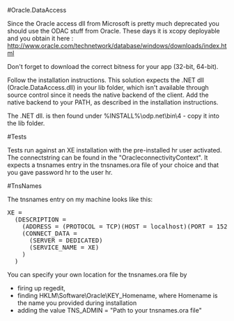 ﻿#Oracle.DataAccess

Since the Oracle access dll from Microsoft is pretty much deprecated you should use the ODAC stuff from Oracle. 
These days it is xcopy deployable and you obtain it here : http://www.oracle.com/technetwork/database/windows/downloads/index.html

Don't forget to download the correct bitness for your app (32-bit, 64-bit).

Follow the installation instructions. This solution expects the .NET dll (Oracle.DataAccess.dll) in your lib folder, which isn't available through source control
since it needs the native backend of the client. Add the native backend to your PATH, as described in the installation instructions. 

The .NET dll. is then found under %INSTALL%\odp.net\bin\4 - copy it into the lib folder.

#Tests

Tests run against an XE installation with the pre-installed hr user activated. The connectstring can be found in the 
"OracleconnectivityContext". It expects a tnsnames entry in the tnsnames.ora file of your choice and that you gave password hr to the user hr.

#TnsNames

The tnsnames entry on my machine looks like this:

<pre>
XE =
  (DESCRIPTION =
    (ADDRESS = (PROTOCOL = TCP)(HOST = localhost)(PORT = 1521))
    (CONNECT_DATA =
      (SERVER = DEDICATED)
      (SERVICE_NAME = XE)
    )
  )
</pre>

You can specify your own location for the tnsnames.ora file by 
- firing up regedit, 
- finding HKLM\Software\Oracle\KEY_Homename, where Homename is the name you provided during installation
- adding the value TNS_ADMIN = "Path to your tnsnames.ora file"
